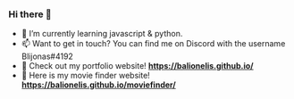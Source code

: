 ### Hi there 👋

- 🌱 I’m currently learning javascript & python.
- 📫 Want to get in touch? You can find me on Discord with the username Blijonas#4192
- 📄 Check out my portfolio website! **https://balionelis.github.io/**
- 🎥 Here is my movie finder website! **https://balionelis.github.io/moviefinder/**

<!--
**Balionelis/Balionelis** is a ✨ _special_ ✨ repository because its `README.md` (this file) appears on your GitHub profile.

Here are some ideas to get you started:

- 🔭 I’m currently working on ...
- 🌱 I’m currently learning ...
- 👯 I’m looking to collaborate on ...
- 🤔 I’m looking for help with ...
- 💬 Ask me about ...
- 📫 How to reach me: ...
- 😄 Pronouns: ...
- ⚡ Fun fact: ...
-->
